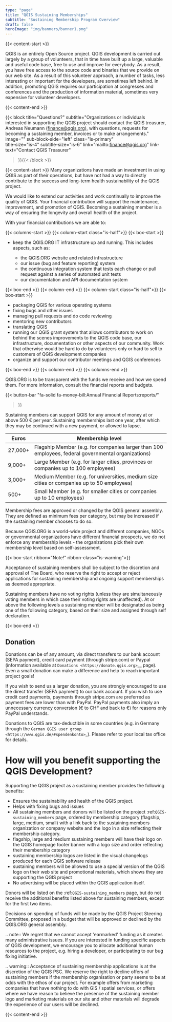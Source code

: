 ```yaml
---
type: "page"
title: "QGIS Sustaining Memberships"
subtitle: "Sustaining Membership Program Overview"
draft: false
heroImage: "img/banners/banner1.png"
---
```


{{< content-start >}}

QGIS is an entirely Open Source project. QGIS development is carried out
largely by a group of volunteers, that in time have built up a large, valuable
and useful code base, free to use and improve for everybody. As a result, you
have free access to the source code and binaries that we provide on our web
site. As a result of this volunteer approach, a number of tasks, less
interesting or important for the developers, are sometimes left behind. In
addition, promoting QGIS requires our participation at congresses and
conferences and the production of information material, sometimes very
expensive for volunteer developers.

{{< content-end >}}

{{< block
    title="Questions?"
    subtitle="Organizations or individuals interested in supporting the QGIS project should contact the QGIS treasurer, Andreas Neumann (finance@qgis.org), with questions, requests for becoming a sustaining member, invoices or to make arrangements."
    image=""
    sub-block-side="left"
    class="is-primary"    
    title-size="is-4"
    subtitle-size="is-6"
    link="mailto:finance@qgis.org"
    link-text="Contact QGIS Treasurer"
>}}{{< /block >}}


{{< content-start >}}
Many organizations have made an investment in using QGIS as part of
their operations, but have not had a way to directly contribute to the success
and long-term health sustainability of the QGIS project.

We would like to extend our activities and work continually to improve the quality of QGIS. Your
financial contribution will support the maintenance, improvement, and promotion
of QGIS. Becoming a sustaining member is a way of ensuring the longevity and
overall health of the project.

With your financial contributions we are able to:

 
{{< columns-start >}}
{{< column-start class="is-half">}}
{{< box-start >}}

* keep the QGIS.ORG IT infrastructure up and running. This includes aspects, such as:
  
  * the QGIS.ORG website and related infrastructure
  * our issue (bug and feature reporting) system
  * the continuous integration system that tests each change or pull request against
    a series of automated unit tests
  * our documentation and API documentation system

{{< box-end >}}
{{< column-end >}}
{{< column-start class="is-half">}}
{{< box-start >}}
  
* packaging QGIS for various operating systems
* fixing bugs and other issues
* managing pull requests and do code reviewing
* mentoring new contributors
* translating QGIS
* running our QGIS grant system that allows contributors to work on behind the scenes
  improvements to the QGIS code base, our infrastructure, documentation or other aspects
  of our community. Work that otherwise would be hard to do by volunteers only or hard
  to sell to customers of QGIS development companies
* organize and support our contributor meetings and QGIS conferences

{{< box-end >}}
{{< column-end >}}
{{< columns-end >}}

QGIS.ORG is to be transparent with the funds we receive and how we spend them. For more information,
consult the financial reports and budgets.

{{< button-bar 
    "fa-solid fa-money-bill:Annual Financial Reports:reports/"
>}}



Sustaining members can support QGIS for any amount of money at or above 500 € per year.
Sustaining memberships last one year, after which they may be continued with a new
payment, or allowed to lapse. 

Euros  | Membership level
-------|-------------------
27,000+ | Flagship Member (e.g. for companies larger than 100 employees, federal governmental organizations)
9,000+  | Large Member (e.g. for larger cities, provinces or companies up to 100 employees)
3,000+  | Medium Member (e.g. for universities, medium size cities or companies up to 50 employees)
500+    | Small Member (e.g. for smaller cities or companies up to 10 employees)

Membership fees are approved or changed by the QGIS general assembly. They are defined as
minimum fees per category, but may be increased if the sustaining member chooses to do so.

Because QGIS.ORG is a world-wide project and different companies, NGOs or governmental
organizations have different financial prospects, we do not enforce any membership
levels - the organizations pick their own membership level based on self-assessment.

{{< box-start  ribbon="Note!" ribbon-class="is-warning">}}

Acceptance of sustaining members shall be subject to the discretion and approval of The Board,
who reserve the right to accept or reject applications for sustaining membership and
ongoing support memberships as deemed appropriate.


Sustaining members have no voting rights (unless they
are simultaneously voting members in which case their voting rights are unaffected).
At or above the following levels a sustaining member will be designated as being one
of the following category, based on their size and assigned through self declaration.

{{< box-end >}}


## Donation


Donations can be of any amount, via direct transfers to our bank account (SEPA payment),
credit card payment (through stripe.com) or Paypal
(information available at `Donations <https://donate.qgis.org>`__ page).
Even a small donation can make a difference and help to reach important project goals!

If you wish to send us a larger donation, you are strongly encouraged to use the
direct transfer (SEPA payment) to our bank account. If you wish to use credit card
payments, payments through stripe.com are preferred as payment fees are lower than
with PayPal. PayPal payments also imply an unnecessary currency conversion (€ to CHF and
back to €) for reasons only PayPal understands.

Donations to QGIS are tax-deductible in some countries (e.g. in Germany through the 
`German QGIS user group <https://www.qgis.de/#spendenkonto>`_).
Please refer to your local tax office for details.

# How will you benefit supporting the QGIS Development?


Supporting the QGIS project as a sustaining member provides the following benefits:

* Ensures the sustainability and health of the QGIS project.
* Helps with fixing bugs and issues
* All sustaining members and donors will be listed on the project :ref:`QGIS-sustaining_members` page,
  ordered by membership category (flagship, large, medium, small) with a 
  link back to the sustaining members organization or company website and the logo
  in a size reflecting their membership category.
* flagship, large and medium sustaining members will have their logo on the QGIS homepage
  footer banner with a logo size and order reflecting their membership category
* sustaining membership logos are listed in the visual changelogs produced for each QGIS
  software release
* sustaining members will be allowed to use a special version of the QGIS logo on their
  web site and promotional materials, which shows they are supporting the
  QGIS project
* No advertising will be placed within the QGIS application itself.

Donors will be listed on the :ref:`QGIS-sustaining_members` page,
but do not receive the additional benefits listed above for sustaining members, except for
the first two items.

Decisions on spending of funds will be made by the QGIS Project Steering Committee,
proposed in a budget that will be approved or declined by the QGIS.ORG general assembly.

.. note:: We regret that we cannot accept 'earmarked' funding as it creates
    many administrative issues. If you are interested in funding specific aspects
    of QGIS development, we encourage you to allocate additional human resources to
    the project, e.g. hiring a developer, or participating to our bug fixing
    initiative.

.. warning:: Acceptance of sustaining membership applications is at the discretion of the QGIS
   PSC. We reserve the right to decline offers of sustaining members if the membership
   organisation or party seems to be at odds with the ethos of our project. For
   example offers from marketing companies that have nothing to do with GIS /
   spatial services, or offers where we have reason to believe the presence of
   the sustaining member logo and marketing materials on our site and other materials will
   degrade the experience of our users will be declined.

{{< content-end >}}